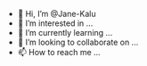 - 👋 Hi, I’m @Jane-Kalu
- 👀 I’m interested in ...
- 🌱 I’m currently learning ...
- 💞️ I’m looking to collaborate on ...
- 📫 How to reach me ...

<!---
Jane-Kalu/Jane-Kalu is a ✨ special ✨ repository because its `README.md` (this file) appears on your GitHub profile.
You can click the Preview link to take a look at your changes.
--->
